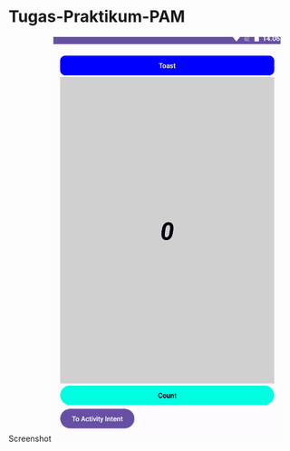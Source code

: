 # Tugas-Praktikum-PAM

Screenshot
![screenshot-modul3](https://github.com/mkp-kemal/Tugas-Praktikum-PAM/raw/main/Screenshot.gif)

